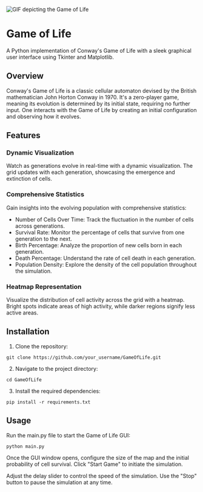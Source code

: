 ![GIF depicting the Game of Life](https://blog.datawrapper.de/wp-content/uploads/2021/06/game-of-life-loop-cropped.gif)
# Game of Life
A Python implementation of Conway's Game of Life with a sleek graphical user interface using Tkinter and Matplotlib.

## Overview

Conway's Game of Life is a classic cellular automaton devised by the British mathematician John Horton Conway in 1970. It's a zero-player game, meaning its evolution is determined by its initial state, requiring no further input. One interacts with the Game of Life by creating an initial configuration and observing how it evolves.

## Features
### Dynamic Visualization

Watch as generations evolve in real-time with a dynamic visualization. The grid updates with each generation, showcasing the emergence and extinction of cells.
### Comprehensive Statistics

Gain insights into the evolving population with comprehensive statistics:
* Number of Cells Over Time: Track the fluctuation in the number of cells across generations.
* Survival Rate: Monitor the percentage of cells that survive from one generation to the next.
* Birth Percentage: Analyze the proportion of new cells born in each generation.
* Death Percentage: Understand the rate of cell death in each generation.
* Population Density: Explore the density of the cell population throughout the simulation.

### Heatmap Representation

Visualize the distribution of cell activity across the grid with a heatmap. Bright spots indicate areas of high activity, while darker regions signify less active areas.

## Installation

1. Clone the repository:
```
git clone https://github.com/your_username/GameOfLife.git
```

2. Navigate to the project directory:
```
cd GameOfLife
```

3. Install the required dependencies:
```
pip install -r requirements.txt
```

## Usage

Run the main.py file to start the Game of Life GUI:
```
python main.py
```

Once the GUI window opens, configure the size of the map and the initial probability of cell survival. Click "Start Game" to initiate the simulation.

Adjust the delay slider to control the speed of the simulation. Use the "Stop" button to pause the simulation at any time.
